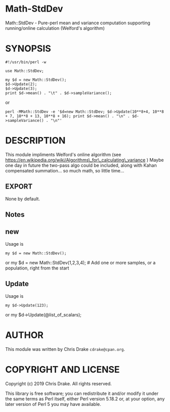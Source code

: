 # Math-StdDev
Math::StdDev - Pure-perl mean and variance computation supporting running/online calculation (Welford's algorithm)


# SYNOPSIS

    #!/usr/bin/perl -w
      
    use Math::StdDev;

    my $d = new Math::StdDev();
    $d->Update(2);
    $d->Update(3);
    print $d->mean() . "\t" . $d->sampleVariance();

or

    perl -MMath::StdDev -e '$d=new Math::StdDev; $d->Update(10**8+4, 10**8 + 7, 10**8 + 13, 10**8 + 16); print $d->mean() . "\n" . $d->sampleVariance() . "\n"'

# DESCRIPTION

This module impliments Welford's online algorithm (see https://en.wikipedia.org/wiki/Algorithms\_for\_calculating\_variance )
Maybe one day in future the two-pass algo could be included, along with Kahan compensated summation... so much math, so little time...

## EXPORT

None by default.

## Notes

## new

Usage is

    my $d = new Math::StdDev();
or
    my $d = new Math::StdDev(1,2,3,4);  # Add one or more samples, or a population, right from the start

## Update

Usage is

    my $d->Update(123);
or
    my $d->Update(@list_of_scalars);

# AUTHOR

This module was written by Chris Drake `cdrake@cpan.org`. 

# COPYRIGHT AND LICENSE

Copyright (c) 2019 Chris Drake. All rights reserved.

This library is free software; you can redistribute it and/or modify
it under the same terms as Perl itself, either Perl version 5.18.2 or,
at your option, any later version of Perl 5 you may have available.
